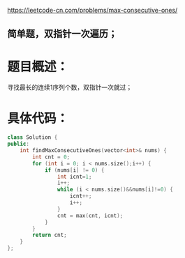 <https://leetcode-cn.com/problems/max-consecutive-ones/>

## 简单题，双指针一次遍历；

# 题目概述：
寻找最长的连续1序列个数，双指针一次就过；



# 具体代码：
```C++
class Solution {
public:
    int findMaxConsecutiveOnes(vector<int>& nums) {
        int cnt = 0;
        for (int i = 0; i < nums.size();i++) {
            if (nums[i] != 0) {
                int icnt=1;
                i++;
                while (i < nums.size()&&nums[i]!=0) {
                    icnt++;
                    i++;
                }
                cnt = max(cnt, icnt);
            }
        }
        return cnt;
    }
};
```